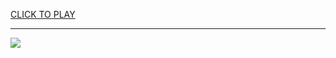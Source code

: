 
<a href="https://premium76.site?title=unblocked_games_63&ref=13M">CLICK TO PLAY</a></h3>
<hr>

<a href="https://premium76.site?title=unblocked_games_63&ref=13M"><img src="https://clearcache.store/games.png"></a>


